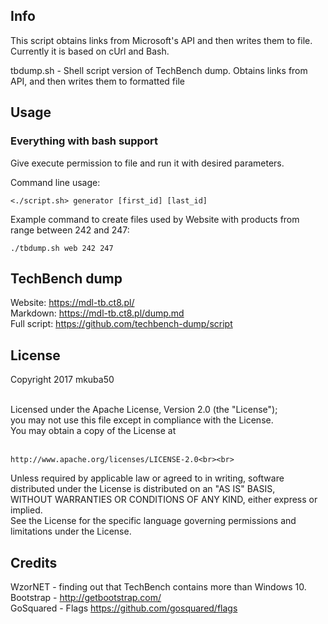 Info
----
This script obtains links from Microsoft's API and then writes them to file.<br>
Currently it is based on cUrl and Bash.

tbdump.sh - Shell script version of TechBench dump. Obtains links from API, and then writes them to formatted file<br>

Usage
-----
### Everything with bash support
Give execute permission to file and run it with desired parameters.<br>

Command line usage:
```
<./script.sh> generator [first_id] [last_id]
```

Example command to create files used by Website with products from range between 242 and 247:
```
./tbdump.sh web 242 247
```

TechBench dump
--------------
Website: https://mdl-tb.ct8.pl/<br>
Markdown: https://mdl-tb.ct8.pl/dump.md<br>
Full script: https://github.com/techbench-dump/script

License
-------
Copyright 2017 mkuba50<br><br>

Licensed under the Apache License, Version 2.0 (the "License");<br>
you may not use this file except in compliance with the License.<br>
You may obtain a copy of the License at<br><br>

    http://www.apache.org/licenses/LICENSE-2.0<br><br>

Unless required by applicable law or agreed to in writing, software<br>
distributed under the License is distributed on an "AS IS" BASIS,<br>
WITHOUT WARRANTIES OR CONDITIONS OF ANY KIND, either express or implied.<br>
See the License for the specific language governing permissions and<br>
limitations under the License.<br>

Credits
-------
WzorNET - finding out that TechBench contains more than Windows 10.<br>
Bootstrap - http://getbootstrap.com/<br>
GoSquared - Flags https://github.com/gosquared/flags
